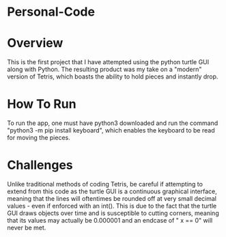 # Personal-Code
# Overview
This is the first project that I have attempted using the python turtle GUI along with Python. The resulting product was my take on a "modern" version of Tetris, which boasts the ability to hold pieces and instantly drop.
# How To Run
To run the app, one must have python3 downloaded and run the command "python3 -m pip install keyboard", which enables the keyboard to be read for moving the pieces.
# Challenges
Unlike traditional methods of coding Tetris, be careful if attempting to extend from this code as the turtle GUI is a continuous graphical interface, meaning that the lines will oftentimes be rounded off at very small decimal values - even if enforced with an int(). This is due to the fact that the turtle GUI draws objects over time and is susceptible to cutting corners, meaning that its values may actually be 0.000001 and an endcase of " x == 0" will never be met.
